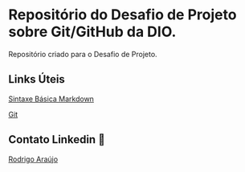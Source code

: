 # Repositório do Desafio de Projeto sobre Git/GitHub da DIO.
Repositório criado para o Desafio de Projeto.

## Links Úteis
[Sintaxe Básica Markdown](https://www.markdownguide.org/getting-started/)

[Git](https://git-scm.com/downloads)

## Contato Linkedin 📱
[Rodrigo Araújo](https://www.linkedin.com/in/rodrigo-araujoo/)
